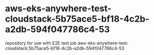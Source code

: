# aws-eks-anywhere-test-cloudstack-5b75ace5-bf18-4c2b-a2db-594f047786c4-53
repository for use with E2E test job aws-eks-anywhere-test-cloudstack:5b75ace5-bf18-4c2b-a2db-594f047786c4-53
